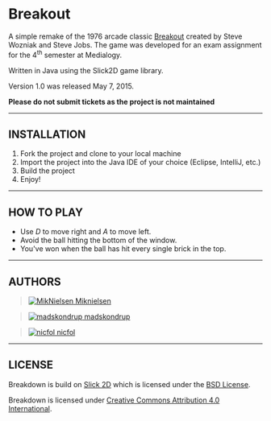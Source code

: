 # Breakout

A simple remake of the 1976 arcade classic [Breakout](https://en.wikipedia.org/wiki/Breakout_(video_game)) created by Steve Wozniak and Steve Jobs. The game was developed for an exam assignment for the 4<sup>th</sup> semester at Medialogy.

Written in Java using the Slick2D game library.

Version 1.0 was released May 7, 2015.

**Please do not submit tickets as the project is not maintained**

---

## INSTALLATION

1. Fork the project and clone to your local machine
2. Import the project into the Java IDE of your choice (Eclipse, IntelliJ, etc.)
3. Build the project
4. Enjoy!

---

## HOW TO PLAY

* Use *D* to move right and *A* to move left.
* Avoid the ball hitting the bottom of the window.
* You've won when the ball has hit every single brick in the top.

---

## AUTHORS

> [![MikNielsen](http://avatars0.githubusercontent.com/u/11420498?v=3&s=32) Miknielsen](https://github.com/Miknielsen)

> [![madskondrup](http://findicons.com/files/icons/941/web_design/32/user_business.png) madskondrup](https://github.com/madskondrup)

> [![nicfol](http://findicons.com/files/icons/941/web_design/32/user_business.png) nicfol](https://github.com/nicfol)

---

## LICENSE
Breakdown is build on [Slick 2D](http://slick.ninjacave.com/) which is licensed under the [BSD License](http://slick.ninjacave.com/license/).

Breakdown is licensed under [Creative Commons Attribution 4.0 International](https://creativecommons.org/licenses/by/4.0/).